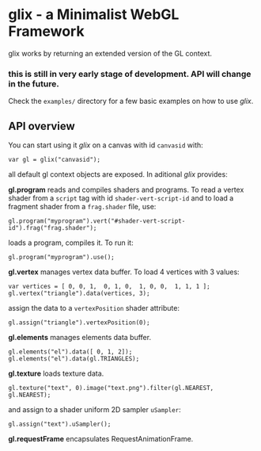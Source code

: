 
glix - a Minimalist WebGL Framework
===================================

glix works by returning an extended version of the GL context.

### this is still in very early stage of development. API will change in the future. ###

Check the `examples/` directory for a few basic examples on how to use *glix*.


API overview
------------

You can start using it *glix* on a canvas with id `canvasid` with:

    var gl = glix("canvasid");

all default gl context objects are exposed. In aditional *glix* provides:

**gl.program** reads and compiles shaders and programs. To read a vertex shader from a `script` tag with id `shader-vert-script-id` and to load a fragment shader from a `frag.shader` file, use:

    gl.program("myprogram").vert("#shader-vert-script-id").frag("frag.shader");

loads a program, compiles it. To run it:

    gl.program("myprogram").use();

**gl.vertex** manages vertex data buffer. To load 4 vertices with 3 values:

    var vertices = [ 0, 0, 1,  0, 1, 0,  1, 0, 0,  1, 1, 1 ];
    gl.vertex("triangle").data(vertices, 3);

assign the data to a `vertexPosition` shader attribute:

    gl.assign("triangle").vertexPosition(0);

**gl.elements** manages elements data buffer.

    gl.elements("el").data([ 0, 1, 2]);
    gl.elements("el").data(gl.TRIANGLES);

**gl.texture** loads texture data.

    gl.texture("text", 0).image("text.png").filter(gl.NEAREST, gl.NEAREST);

and assign to a shader uniform 2D sampler `uSampler`:

    gl.assign("text").uSampler();

**gl.requestFrame** encapsulates RequestAnimationFrame.

